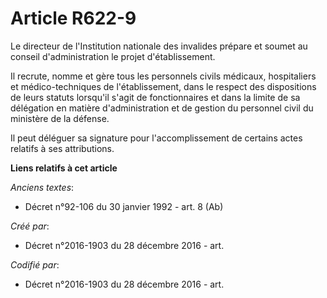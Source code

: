 # Article R622-9

Le directeur de l'Institution nationale des invalides prépare et soumet au conseil d'administration le projet
d'établissement.

Il recrute, nomme et gère tous les personnels civils médicaux, hospitaliers et médico-techniques de l'établissement, dans le
respect des dispositions de leurs statuts lorsqu'il s'agit de fonctionnaires et dans la limite de sa délégation en matière
d'administration et de gestion du personnel civil du ministère de la défense.

Il peut déléguer sa signature pour l'accomplissement de certains actes relatifs à ses attributions.

**Liens relatifs à cet article**

_Anciens textes_:

  - Décret n°92-106 du 30 janvier 1992 - art. 8 (Ab)

_Créé par_:

  - Décret n°2016-1903 du 28 décembre 2016 - art.

_Codifié par_:

  - Décret n°2016-1903 du 28 décembre 2016 - art.
